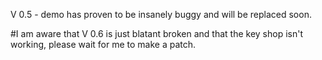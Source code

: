 V 0.5 - demo has proven to be insanely buggy and will be replaced soon.


#I am aware that V 0.6 is just blatant broken and that the key shop isn't working, please wait for me to make a patch.
